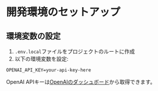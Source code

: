 # 開発環境のセットアップ

## 環境変数の設定

1. `.env.local`ファイルをプロジェクトのルートに作成
2. 以下の環境変数を設定:

```plaintext
OPENAI_API_KEY=your-api-key-here
```

OpenAI APIキーは[OpenAIのダッシュボード](https://platform.openai.com/account/api-keys)から取得できます。 
